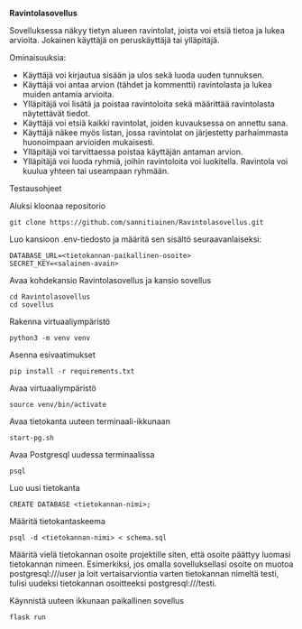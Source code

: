 **Ravintolasovellus**

Sovelluksessa näkyy tietyn alueen ravintolat, joista voi etsiä tietoa ja lukea arvioita. Jokainen käyttäjä on peruskäyttäjä tai ylläpitäjä.

Ominaisuuksia:

- Käyttäjä voi kirjautua sisään ja ulos sekä luoda uuden tunnuksen.
- Käyttäjä voi antaa arvion (tähdet ja kommentti) ravintolasta ja lukea muiden antamia arvioita.
- Ylläpitäjä voi lisätä ja poistaa ravintoloita sekä määrittää ravintolasta näytettävät tiedot.
- Käyttäjä voi etsiä kaikki ravintolat, joiden kuvauksessa on annettu sana.
- Käyttäjä näkee myös listan, jossa ravintolat on järjestetty parhaimmasta huonoimpaan arvioiden mukaisesti.
- Ylläpitäjä voi tarvittaessa poistaa käyttäjän antaman arvion.
- Ylläpitäjä voi luoda ryhmiä, joihin ravintoloita voi luokitella. Ravintola voi kuulua yhteen tai useampaan ryhmään.


Testausohjeet

Aluksi kloonaa repositorio

    git clone https://github.com/sannitiainen/Ravintolasovellus.git

Luo kansioon .env-tiedosto ja määritä sen sisältö seuraavanlaiseksi:

    DATABASE_URL=<tietokannan-paikallinen-osoite>
    SECRET_KEY=<salainen-avain>

Avaa kohdekansio Ravintolasovellus ja kansio sovellus

    cd Ravintolasovellus
    cd sovellus

Rakenna virtuaaliympäristö

    python3 -m venv venv

Asenna esivaatimukset

    pip install -r requirements.txt

Avaa virtuaaliympäristö

    source venv/bin/activate

Avaa tietokanta uuteen terminaali-ikkunaan

    start-pg.sh

Avaa Postgresql uudessa terminaalissa

    psql

Luo uusi tietokanta

    CREATE DATABASE <tietokannan-nimi>;

Määritä tietokantaskeema

    psql -d <tietokannan-nimi> < schema.sql

Määritä vielä tietokannan osoite projektille siten, että osoite päättyy luomasi tietokannan nimeen. Esimerkiksi, jos omalla sovelluksellasi osoite on muotoa postgresql:///user ja loit vertaisarviontia varten tietokannan nimeltä testi, tulisi uudeksi tietokannan osoitteeksi postgresql:///testi.

Käynnistä uuteen ikkunaan paikallinen sovellus

    flask run
